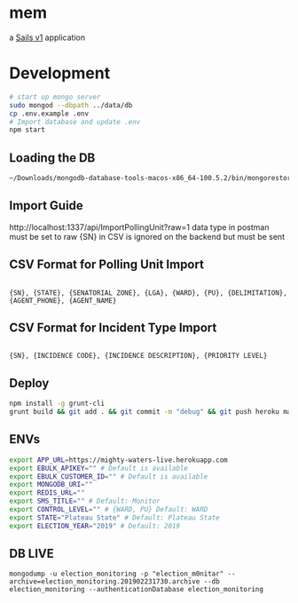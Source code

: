 # mem

a [Sails v1](https://sailsjs.com) application


# Development
```sh
# start up mongo server
sudo mongod --dbpath ../data/db
cp .env.example .env
# Import database and update .env
npm start
```

## Loading the DB
```sh
~/Downloads/mongodb-database-tools-macos-x86_64-100.5.2/bin/mongorestore --archive="/Users/retnan/Downloads/election_monitoring_presidential.2019030701341.archive"
```

## Import Guide

http://localhost:1337/api/ImportPollingUnit?raw=1
data type in postman must be set to raw
{SN} in CSV is ignored on the backend but must be sent

## CSV Format for Polling Unit Import
```csv

{SN}, {STATE}, {SENATORIAL ZONE}, {LGA}, {WARD}, {PU}, {DELIMITATION}, {AGENT_PHONE}, {AGENT_NAME}

``` 

## CSV Format for Incident Type Import
```csv

{SN}, {INCIDENCE CODE}, {INCIDENCE DESCRIPTION}, {PRIORITY LEVEL}

``` 

## Deploy
```sh
npm install -g grunt-cli
grunt build && git add . && git commit -m "debug" && git push heroku master && heroku logs --tail
```

## ENVs
```sh
export APP_URL=https://mighty-waters-live.herokuapp.com
export EBULK_APIKEY="" # Default is available
export EBULK_CUSTOMER_ID="" # Default is available
export MONGODB_URI=""
export REDIS_URL=""
export SMS_TITLE="" # Default: Monitor
export CONTROL_LEVEL="" # {WARD, PU} Default: WARD 
export STATE="Plateau State" # Default: Plateau State
export ELECTION_YEAR="2019" # Default: 2019
```


## DB LIVE
```
mongodump -u election_monitoring -p "election_m0nitar" --archive=election_monitoring.201902231730.archive --db election_monitoring --authenticationDatabase election_monitoring
```